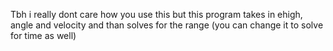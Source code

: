 Tbh i really dont care how you use this but this program takes in ehigh, angle and velocity and than solves for the range (you can change it to solve for time as well)
